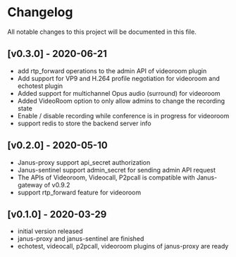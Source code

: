 Changelog
==============

All notable changes to this project will be documented in this file.

 [v0.3.0]  - 2020-06-21
---------------------------------

* add rtp_forward operations to the admin API of videoroom plugin
* Add support for VP9 and H.264 profile negotiation for videoroom and echotest plugin
* Added support for multichannel Opus audio (surround) for videoroom
* Added VideoRoom option to only allow admins to change the recording state
* Enable / disable recording while conference is in progress for videoroom
* support redis to store the backend server info

 [v0.2.0]  - 2020-05-10
---------------------------------

* Janus-proxy support api_secret authorization
* Janus-sentinel support admin_secret for sending admin API request
* The APIs of Videoroom, Videocall, P2pcall is compatible with Janus-gateway of v0.9.2
* support rtp_forward feature for videoroom


 [v0.1.0]  - 2020-03-29
---------------------------------

* initial version released
* janus-proxy and janus-sentinel are finished
* echotest, videocall, p2pcall, videoroom plugins of janus-proxy are ready
